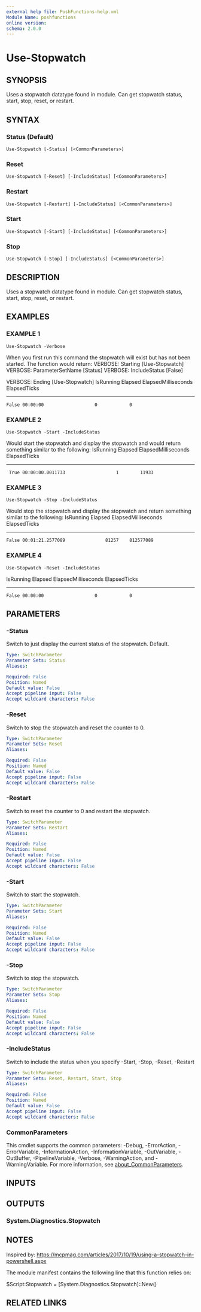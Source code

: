 ```yaml
---
external help file: PoshFunctions-help.xml
Module Name: poshfunctions
online version:
schema: 2.0.0
---
```


# Use-Stopwatch

## SYNOPSIS
Uses a stopwatch datatype found in module.
Can get stopwatch status, start, stop, reset, or restart.

## SYNTAX

### Status (Default)
```
Use-Stopwatch [-Status] [<CommonParameters>]
```

### Reset
```
Use-Stopwatch [-Reset] [-IncludeStatus] [<CommonParameters>]
```

### Restart
```
Use-Stopwatch [-Restart] [-IncludeStatus] [<CommonParameters>]
```

### Start
```
Use-Stopwatch [-Start] [-IncludeStatus] [<CommonParameters>]
```

### Stop
```
Use-Stopwatch [-Stop] [-IncludeStatus] [<CommonParameters>]
```

## DESCRIPTION
Uses a stopwatch datatype found in module.
Can get stopwatch status, start, stop, reset, or restart.

## EXAMPLES

### EXAMPLE 1
```
Use-Stopwatch -Verbose
```

When you first run this command the stopwatch will exist but has not been started.
The function would return:
VERBOSE: Starting \[Use-Stopwatch\]
VERBOSE: ParameterSetName \[Status\]
VERBOSE: IncludeStatus \[False\]

VERBOSE: Ending \[Use-Stopwatch\]
IsRunning Elapsed  ElapsedMilliseconds ElapsedTicks
--------- -------  ------------------- ------------
    False 00:00:00                   0            0

### EXAMPLE 2
```
Use-Stopwatch -Start -IncludeStatus
```

Would start the stopwatch and display the stopwatch and would return something similar to the following:
IsRunning Elapsed          ElapsedMilliseconds ElapsedTicks
--------- -------          ------------------- ------------
     True 00:00:00.0011733                   1        11933

### EXAMPLE 3
```
Use-Stopwatch -Stop -IncludeStatus
```

Would stop the stopwatch and display the stopwatch and return something similar to the following:
IsRunning Elapsed          ElapsedMilliseconds ElapsedTicks
--------- -------          ------------------- ------------
    False 00:01:21.2577089               81257    812577089

### EXAMPLE 4
```
Use-Stopwatch -Reset -IncludeStatus
```

IsRunning Elapsed  ElapsedMilliseconds ElapsedTicks
--------- -------  ------------------- ------------
    False 00:00:00                   0            0

## PARAMETERS

### -Status
Switch to just display the current status of the stopwatch.
Default.

```yaml
Type: SwitchParameter
Parameter Sets: Status
Aliases:

Required: False
Position: Named
Default value: False
Accept pipeline input: False
Accept wildcard characters: False
```

### -Reset
Switch to stop the stopwatch and reset the counter to 0.

```yaml
Type: SwitchParameter
Parameter Sets: Reset
Aliases:

Required: False
Position: Named
Default value: False
Accept pipeline input: False
Accept wildcard characters: False
```

### -Restart
Switch to reset the counter to 0 and restart the stopwatch.

```yaml
Type: SwitchParameter
Parameter Sets: Restart
Aliases:

Required: False
Position: Named
Default value: False
Accept pipeline input: False
Accept wildcard characters: False
```

### -Start
Switch to start the stopwatch.

```yaml
Type: SwitchParameter
Parameter Sets: Start
Aliases:

Required: False
Position: Named
Default value: False
Accept pipeline input: False
Accept wildcard characters: False
```

### -Stop
Switch to stop the stopwatch.

```yaml
Type: SwitchParameter
Parameter Sets: Stop
Aliases:

Required: False
Position: Named
Default value: False
Accept pipeline input: False
Accept wildcard characters: False
```

### -IncludeStatus
Switch to include the status when you specify -Start, -Stop, -Reset, -Restart

```yaml
Type: SwitchParameter
Parameter Sets: Reset, Restart, Start, Stop
Aliases:

Required: False
Position: Named
Default value: False
Accept pipeline input: False
Accept wildcard characters: False
```

### CommonParameters
This cmdlet supports the common parameters: -Debug, -ErrorAction, -ErrorVariable, -InformationAction, -InformationVariable, -OutVariable, -OutBuffer, -PipelineVariable, -Verbose, -WarningAction, and -WarningVariable. For more information, see [about_CommonParameters](http://go.microsoft.com/fwlink/?LinkID=113216).

## INPUTS

## OUTPUTS

### System.Diagnostics.Stopwatch
## NOTES
Inspired by: https://mcpmag.com/articles/2017/10/19/using-a-stopwatch-in-powershell.aspx

The module manifest contains the following line that this function relies on:

$Script:Stopwatch =  \[System.Diagnostics.Stopwatch\]::New()

## RELATED LINKS

